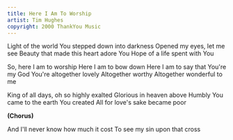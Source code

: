 ```yaml
---
title: Here I Am To Worship
artist: Tim Hughes
copyright: 2000 ThankYou Music
---
```


Light of the world
You stepped down into darkness
Opened my eyes, let me see
Beauty that made this heart adore You
Hope of a life spent with You

So, here I am to worship
Here I am to bow down
Here I am to say that You're my God
You're altogether lovely
Altogether worthy
Altogether wonderful to me

King of all days, oh so highly exalted
Glorious in heaven above
Humbly You came to the earth You created
All for love's sake became poor

<strong>(Chorus)</strong>

And I'll never know how much it cost
To see my sin upon that cross